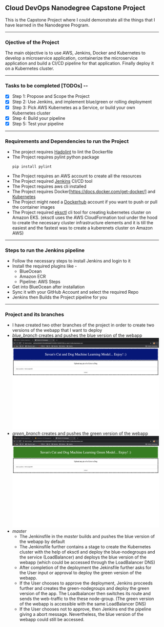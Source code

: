 ## Cloud DevOps Nanodegree Capstone Project

This is the Capstone Project where I could demonstrate all the things that I have learned in the Nanodegree Program.

_________________________________________________________________________________________________________________________

### Ojective of the Project

The main objective is to use AWS, Jenkins, Docker and Kubernetes to develop a microservice application, containerize the microservice application and build a CI/CD pipeline for that application. Finally deploy it on a Kubernetes cluster.

_________________________________________________________________________________________________________________________

### Tasks to be completed [TODOs] --

- [x] Step 1: Propose and Scope the Project
- [x] Step 2: Use Jenkins, and implement blue/green or rolling deployment
- [x] Step 3: Pick AWS Kubernetes as a Service, or build your own Kubernetes cluster
- [x] Step 4: Build your pipeline
- [x] Step 5: Test your pipeline

_________________________________________________________________________________________________________________________

### Requirements and Dependencies to run the Project

* The project requires [Hadolint](https://github.com/hadolint/hadolint) to lint the Dockerfile
* The Project requires pylint python package
  ```python
  pip install pylint
  ```
* The Project requires an AWS account to create all the resources
* The Project required [Jenkins](https://www.jenkins.io/doc/book/installing/) CI/CD tool
* The Project requires aws cli installed
* The Project requires Docker[https://docs.docker.com/get-docker/] and [Kubernetes](https://kubernetes.io/docs/tasks/tools/install-kubectl/#before-you-begin)
* The Project might need a [Dockerhub](https://hub.docker.com/) account if you want to push or pull the container images
* The Project required [eksctl](https://github.com/weaveworks/eksctl) cli tool for creating kubernetes cluster on Amazon EKS.
  (eksctl uses the AWS CloudFormation tool under the hood to create the necessary cluster infrastructure elements and it is till the easiest and the fastest was to create a kuberenets cluster on Amazon AWS)

_________________________________________________________________________________________________________________________

### Steps to run the Jenkins pipeline

* Follow the necessary steps to install Jenkins and login to it
* Install the required plugins like -
  - BlueOcean
  - Amazon ECR
  - Pipeline: AWS Steps
* Get into BlueOcean after installation
* Sync it with your GitHub Account and select the required Repo
* Jenkins then Builds the Project pipeline for you

_________________________________________________________________________________________________________________________

### Project and its branches

* I have created two other branches of the project in order to create two versions of the webapp that I want to deploy
* *blue_branch* creates and pushes the blue version of the webapp
  ![Blue Webapp](images/udacap_blue_page.png)
* *green_branch* creates and pushes the green version of the webapp
  ![Green Webapp](images/udacap_green_page.png)
* *master*
  - The Jenkinsfile in the *master* builds and pushes the blue version of the webapp by default
  - The Jenkinsfile further contains a stage to create the Kubernetes cluster with the help of eksctl and deploy the blue-nodegroups and the service (LoadBalancer) and deploys the blue version of the webapp (which could be accessed through the LoadBalancer DNS)
  - After completion of the deployment the Jekinsfile further asks for the User input or approval to deploy the green version of the webapp.
  - If the User chooses to approve the deployment, Jenkins proceeds further and creates the green-nodegroups and deploy the green version of the app. The Loadbalancer then switches its route and sends the web-traffic to the these node-group. (The green version of the webapp is accessible with the same LoadBalancer DNS)
  - If the User chooses not to approve, then Jenkins end the pipeline giving a abort message. Nevertheless, the blue version of the webapp could still be accessed.
